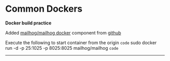 # Common Dockers
**Docker build practice**

Added [mailhog/mailhog docker](https://hub.docker.com/r/mailhog/mailhog) component from [github](https://github.com/mailhog/MailHog)

Execute the following to start container from the origin
`code` sudo docker run -d -p 25:1025 -p 8025:8025 mailhog/mailhog `code`

---
